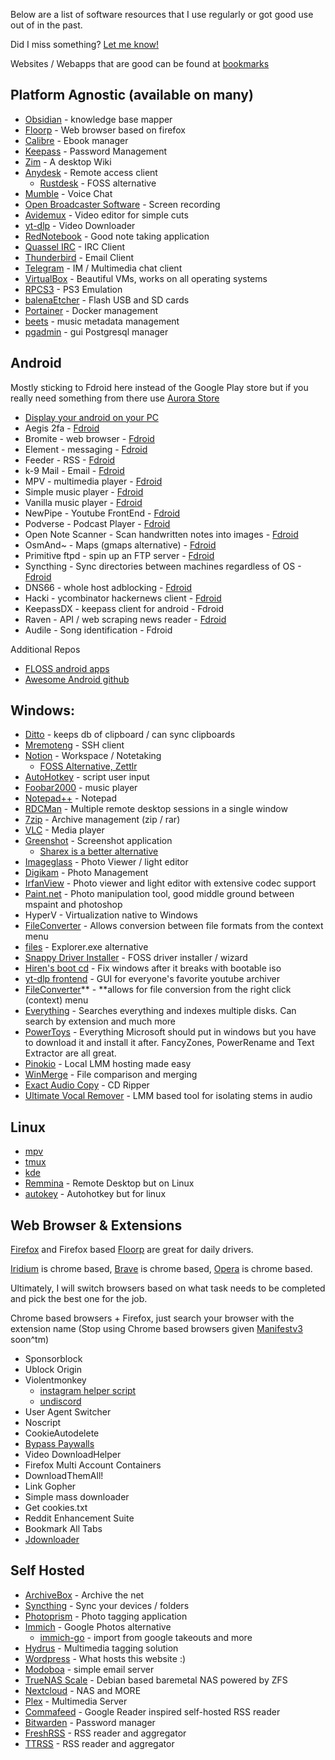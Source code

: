 Below are a list of software resources that I use regularly or got good use out of in the past.

Did I miss something? [Let me know!](https://add1son.com/#contact)

Websites / Webapps that are good can be found at [bookmarks](http://add1son.com/blog/bookmarks)

## Platform Agnostic (available on many)
* [Obsidian](https://obsidian.md/) - knowledge base mapper
* [Floorp](https://floorp.app/en/) - Web browser based on firefox
* [Calibre](https://calibre-ebook.com/) - Ebook manager
* [Keepass](https://keepass.info/) - Password Management
* [Zim](https://zim-wiki.org/) - A desktop Wiki
* [Anydesk](https://anydesk.com/en) - Remote access client
    * [Rustdesk](https://rustdesk.com/) - FOSS alternative
* [Mumble](https://www.mumble.info/) - Voice Chat
* [Open Broadcaster Software](https://obsproject.com/) - Screen recording
* [Avidemux](https://avidemux.sourceforge.net/) - Video editor for simple cuts
* [yt-dlp](https://github.com/yt-dlp/yt-dlp/) - Video Downloader
* [RedNotebook](https://rednotebook.app/downloads.html) - Good note taking application
* [Quassel IRC](https://quassel-irc.org/) - IRC Client
* [Thunderbird](https://www.thunderbird.net/en-US/) - Email Client
* [Telegram](https://telegram.org/) - IM / Multimedia chat client
* [VirtualBox](https://www.virtualbox.org/) - Beautiful VMs, works on all operating systems
* [RPCS3](https://rpcs3.net/quickstart) - PS3 Emulation
* [balenaEtcher](https://etcher.balena.io) - Flash USB and SD cards
* [Portainer](https://www.portainer.io/) - Docker management
* [beets](https://beets.io/) - music metadata management
* [pgadmin](https://www.pgadmin.org/) - gui Postgresql manager

## Android
Mostly sticking to Fdroid here instead of the Google Play store but if you really need something from there use [Aurora Store](http://f-droid.org/packages/com.aurora.store/)
* [Display your android on your PC](https://github.com/Genymobile/scrcpy)
* Aegis 2fa - [Fdroid](https://f-droid.org/en/packages/com.beemdevelopment.aegis/)
* Bromite - web browser - [Fdroid](https://www.bromite.org/fdroid)
* Element - messaging - [Fdroid](http://f-droid.org/packages/im.vector.app/)
* Feeder - RSS - [Fdroid](https://f-droid.org/packages/com.nononsenseapps.feeder/)
* k-9 Mail - Email - [Fdroid](https://f-droid.org/packages/com.fsck.k9/)
* MPV - multimedia player - [Fdroid](http://github.com/mpv-android/mpv-android/releases)
* Simple music player - [Fdroid](https://f-droid.org/en/packages/com.simplemobiletools.musicplayer/)
* Vanilla music player - [Fdroid](https://f-droid.org/packages/ch.blinkenlights.android.vanilla/)
* NewPipe - Youtube FrontEnd - [Fdroid](https://f-droid.org/packages/org.schabi.newpipe/)
* Podverse - Podcast Player - [Fdroid](https://f-droid.org/en/packages/com.podverse.fdroid/)
* Open Note Scanner - Scan handwritten notes into images - [Fdroid](https://f-droid.org/packages/com.todobom.opennotescanner/)
* OsmAnd~ - Maps (gmaps alternative) - [Fdroid](https://f-droid.org/packages/net.osmand.plus/)
* Primitive ftpd - spin up an FTP server - [Fdroid](http://f-droid.org/en/packages/org.primftpd/)
* Syncthing - Sync directories between machines regardless of OS - [Fdroid](http://f-droid.org/packages/com.nutomic.syncthingandroid/)
* DNS66 - whole host adblocking - [Fdroid](https://f-droid.org/packages/org.jak_linux.dns66/)
* Hacki - ycombinator hackernews client - [Fdroid](https://f-droid.org/packages/com.jiaqifeng.hacki/)
* KeepassDX - keepass client for android - Fdroid
* Raven - API / web scraping news reader - [Fdroid](https://f-droid.org/en/packages/kshib.raven/)
* Audile - Song identification - Fdroid

Additional Repos
* [FLOSS android apps](https://gitlab.com/Primokorn/FLOSS_Android_apps)
* [Awesome Android github](https://github.com/JStumpp/awesome-android)

## Windows:
* [Ditto](https://ditto-cp.sourceforge.io/) - keeps db of clipboard / can sync clipboards
* [Mremoteng](https://mremoteng.org/) - SSH client
* [Notion](https://www.notion.so/product) - Workspace / Notetaking
    * [FOSS Alternative, Zettlr](https://www.zettlr.com/download/win32)
* [AutoHotkey](https://www.autohotkey.com/) - script user input
* [Foobar2000](https://www.foobar2000.org/) - music player
* [Notepad++](https://notepad-plus-plus.org/) - Notepad
* [RDCMan](https://docs.microsoft.com/en-us/sysinternals/downloads/rdcman) - Multiple remote desktop sessions in a single window
* [7zip](http://7-zip.org) - Archive management (zip / rar)
* [VLC](http://videolan.org/vlc/) - Media player
* [Greenshot](https://getgreenshot.org/) - Screenshot application
    * [Sharex is a better alternative](https://getsharex.com/)
* [Imageglass](https://imageglass.org/) - Photo Viewer / light editor
* [Digikam](https://www.digikam.org/) - Photo Management
* [IrfanView](https://www.irfanview.com/) - Photo viewer and light editor with extensive codec support
* [Paint.net](https://www.getpaint.net/) - Photo manipulation tool, good middle ground between mspaint and photoshop
* HyperV - Virtualization native to Windows
* [FileConverter](https://github.com/Tichau/FileConverter) - Allows conversion between file formats from the context menu
* [files](https://files.community/docs/install) - Explorer.exe alternative
* [Snappy Driver Installer](https://www.snappy-driver-installer.org/) - FOSS driver installer / wizard
* [Hiren's boot cd](https://www.hirensbootcd.org/) - Fix windows after it breaks with bootable iso
* [yt-dlp frontend](https://github.com/ErrorFlynn/ytdlp-interface) - GUI for everyone's favorite youtube archiver
* [FileConverter](https://github.com/Tichau/FileConverter)** - **allows for file conversion from the right click (context) menu
* [Everything](https://www.voidtools.com/) - Searches everything and indexes multiple disks. Can search by extension and much more
* [PowerToys](https://learn.microsoft.com/en-us/windows/powertoys/install) - Everything Microsoft should put in windows but you have to download it and install it after. FancyZones, PowerRename and Text Extractor are all great.
* [Pinokio](https://pinokio.computer/) - Local LMM hosting made easy
* [WinMerge](https://winmerge.org/?lang=en) - File comparison and merging
* [Exact Audio Copy](https://www.exactaudiocopy.de/) - CD Ripper
* [Ultimate Vocal Remover](https://ultimatevocalremover.com/) - LMM based tool for isolating stems in audio

## Linux
* [mpv](https://mpv.io/)
* [tmux](https://github.com/tmux/tmux)
* [kde](https://kde.org/)
* [Remmina](https://remmina.org/) - Remote Desktop but on Linux
* [autokey](https://github.com/autokey/autokey) - Autohotkey but for linux

## Web Browser & Extensions
[Firefox](https://www.mozilla.org/en-US/firefox/) and Firefox based [Floorp](https://floorp.app/en) are great for daily drivers.

[Iridium](https://iridiumbrowser.de/) is chrome based, [Brave](https://brave.com/) is chrome based, [Opera](http://Opera.com) is chrome based.

Ultimately, I will switch browsers based on what task needs to be completed and pick the best one for the job.

Chrome based browsers + Firefox, just search your browser with the extension name
(Stop using Chrome based browsers given [Manifestv3](https://developer.chrome.com/docs/extensions/mv3/intro/) soon^tm)
* Sponsorblock
* Ublock Origin
* Violentmonkey
    * [instagram helper script](https://greasyfork.org/en/scripts/404535-ig-helper)
    * [undiscord](https://greasyfork.org/en/scripts/406540-undiscord)
* User Agent Switcher
* Noscript
* CookieAutodelete
* [Bypass Paywalls](https://github.com/iamadamdev/bypass-paywalls-chrome)
* Video DownloadHelper
* Firefox Multi Account Containers
* DownloadThemAll!
* Link Gopher
* Simple mass downloader
* Get cookies.txt
* Reddit Enhancement Suite
* Bookmark All Tabs
* [Jdownloader](https://jdownloader.org/jdownloader2)

## Self Hosted
* [ArchiveBox](https://archivebox.io/) - Archive the net
* [Syncthing](https://syncthing.net/) - Sync your devices / folders
* [Photoprism](https://photoprism.app/) - Photo tagging application
* [Immich](https://immich.app/) - Google Photos alternative
    * [immich-go](https://github.com/simulot/immich-go) - import from google takeouts and more
* [Hydrus](https://hydrusnetwork.github.io/hydrus/index.html) - Multimedia tagging solution
* [Wordpress](https://wordpress.com/) - What hosts this website :)
* [Modoboa](https://github.com/modoboa/modoboa) - simple email server
* [TrueNAS Scale](https://www.truenas.com/truenas-scale/) - Debian based baremetal NAS powered by ZFS
* [Nextcloud](https://nextcloud.com/) - NAS and MORE
* [Plex](https://www.plex.tv/) - Multimedia Server
* [Commafeed](https://github.com/Athou/commafeed/) - Google Reader inspired self-hosted RSS reader
* [Bitwarden](https://bitwarden.com/help/self-host-an-organization/) - Password manager
* [FreshRSS](https://freshrss.org/) - RSS reader and aggregator
* [TTRSS](https://tt-rss.org/) - RSS reader and aggregator